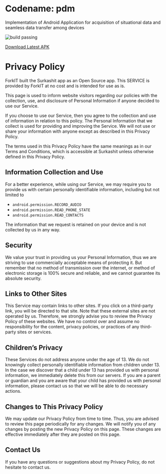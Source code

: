 # Codename: pdm
Implementation of Android Application for acquisition of situational data and seamless data transfer among devices

![build passing](https://travis-ci.org/ItsForkIT/pdm.svg?branch=master)

[Download Latest APK](https://github.com/ItsForkIT/pdm/releases/latest)
 
# Privacy Policy

ForkIT built the Surkashit app as an Open Source app. This SERVICE is provided by ForkIT at no cost and is intended for use as is.

This page is used to inform website visitors regarding our policies with the collection, use, and disclosure of Personal Information if anyone decided to use our Service.

If you choose to use our Service, then you agree to the collection and use of information in relation to this policy. The Personal Information that we collect is used for providing and improving the Service. We will not use or share your information with anyone except as described in this Privacy Policy.

The terms used in this Privacy Policy have the same meanings as in our Terms and Conditions, which is accessible at Surkashit unless otherwise defined in this Privacy Policy.

## Information Collection and Use

For a better experience, while using our Service, we may require you to provide us with certain personally identifiable information, including but not limited to
* `android.permission.RECORD_AUDIO`
* `android.permission.READ_PHONE_STATE`
* `android.permission.READ_CONTACTS`  

The information that we request is retained on your device and is not collected by us in any way.

## Security

We value your trust in providing us your Personal Information, thus we are striving to use commercially acceptable means of protecting it. But remember that no method of transmission over the internet, or method of electronic storage is 100% secure and reliable, and we cannot guarantee its absolute security.

## Links to Other Sites

This Service may contain links to other sites. If you click on a third-party link, you will be directed to that site. Note that these external sites are not operated by us. Therefore, we strongly advise you to review the Privacy Policy of these websites. We have no control over and assume no responsibility for the content, privacy policies, or practices of any third-party sites or services.

## Children’s Privacy

These Services do not address anyone under the age of 13. We do not knowingly collect personally identifiable information from children under 13. In the case we discover that a child under 13 has provided us with personal information, we immediately delete this from our servers. If you are a parent or guardian and you are aware that your child has provided us with personal information, please contact us so that we will be able to do necessary actions.

## Changes to This Privacy Policy

We may update our Privacy Policy from time to time. Thus, you are advised to review this page periodically for any changes. We will notify you of any changes by posting the new Privacy Policy on this page. These changes are effective immediately after they are posted on this page.

## Contact Us

If you have any questions or suggestions about my Privacy Policy, do not hesitate to contact us.
